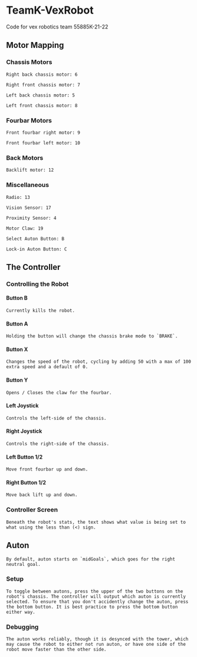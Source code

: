 
# TeamK-VexRobot

Code for vex robotics team 55885K-21-22

## Motor Mapping

### Chassis Motors

    Right back chassis motor: 6

    Right front chassis motor: 7
    
    Left back chassis motor: 5

    Left front chassis motor: 8

### Fourbar Motors

    Front fourbar right motor: 9

    Front fourbar left motor: 10

### Back Motors

    Backlift motor: 12

### Miscellaneous

    Radio: 13

    Vision Sensor: 17

    Proximity Sensor: 4

    Motor Claw: 19

    Select Auton Button: B

    Lock-in Auton Button: C

## The Controller

### Controlling the Robot

#### **Button B**

    Currently kills the robot.

#### **Button A**

    Holding the button will change the chassis brake mode to `BRAKE`.

#### **Button X**

    Changes the speed of the robot, cycling by adding 50 with a max of 100 extra speed and a default of 0.

#### **Button Y**

    Opens / Closes the claw for the fourbar.

#### **Left Joystick**

    Controls the left-side of the chassis.

#### **Right Joystick**

    Controls the right-side of the chassis.

#### **Left Button 1/2**

    Move front fourbar up and down.

#### **Right Button 1/2**

    Move back lift up and down.

### Controller Screen

    Beneath the robot's stats, the text shows what value is being set to what using the less than (<) sign.

## Auton

    By default, auton starts on `midGoals`, which goes for the right neutral goal.

### Setup

    To toggle between autons, press the upper of the two buttons on the robot's chassis. The controller will output which auton is currently selected. To ensure that you don't accidently change the auton, press the bottom button. It is best practice to press the bottom button either way.

### Debugging

    The auton works reliably, though it is desynced with the tower, which may cause the robot to either not run auton, or have one side of the robot move faster than the other side.
